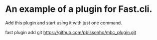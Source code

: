 # An example of a plugin for Fast.cli.

Add this plugin and start using it with just one command.

fast plugin add git https://github.com/pbissonho/mbc_plugin.git
